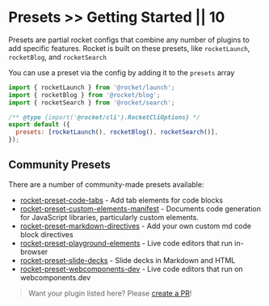 # Presets >> Getting Started || 10

Presets are partial rocket configs that combine any number of plugins to add specific features. Rocket is built on these presets, like `rocketLaunch`, `rocketBlog`, and `rocketSearch`

You can use a preset via the config by adding it to the `presets` array

<!-- prettier-ignore-start -->
```js copy
import { rocketLaunch } from '@rocket/launch';
import { rocketBlog } from '@rocket/blog';
import { rocketSearch } from '@rocket/search';

/** @type {import('@rocket/cli').RocketCliOptions} */
export default ({
  presets: [rocketLaunch(), rocketBlog(), rocketSearch()],
});
```
<!-- prettier-ignore-end -->

## Community Presets

There are a number of community-made presets available:

<!--
  -- Thank you for your interest in rocket. To add your preset,
  -- follow the format below. Please add your preset in alphabetical order.
  -->

- [rocket-preset-code-tabs](https://www.npmjs.com/package/rocket-preset-code-tabs) - Add tab elements for code blocks
- [rocket-preset-custom-elements-manifest](https://www.npmjs.com/package/rocket-preset-custom-elements-manifest) - Documents code generation for JavaScript libraries, particularly custom elements.
- [rocket-preset-markdown-directives](https://www.npmjs.com/package/rocket-preset-markdown-directives) - Add your own custom md code block directives
- [rocket-preset-playground-elements](https://www.npmjs.com/package/rocket-preset-playground-elements) - Live code editors that run in-browser
- [rocket-preset-slide-decks](https://www.npmjs.com/package/rocket-preset-slide-decks) - Slide decks in Markdown and HTML
- [rocket-preset-webcomponents-dev](https://www.npmjs.com/package/rocket-preset-webcomponents-dev) - Live code editors that run on webcomponents.dev

> Want your plugin listed here? Please [create a PR](https://github.com/modernweb-dev/rocket/edit/main/docs/guides/presets/getting-started.md)!
